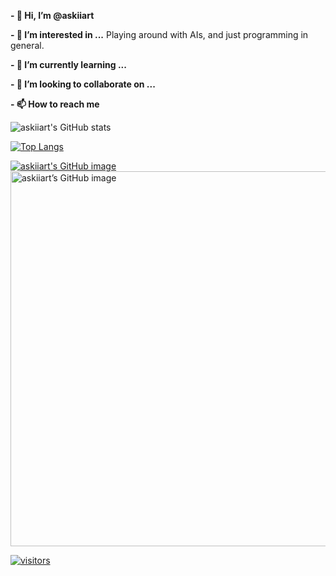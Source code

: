 **- 👋 Hi, I’m @askiiart**

**- 👀 I’m interested in ...**
Playing around with AIs, and just programming in general.

**- 🌱 I’m currently learning ...**

**- 💞️ I’m looking to collaborate on ...**

**- 📫 How to reach me**

![askiiart's GitHub stats](https://github-readme-stats.vercel.app/api?username=askiiart&show_icons=true&theme=dark&bg_color=00000000&hide_border=false)

[![Top Langs](https://github-readme-stats.vercel.app/api/top-langs/?username=askiiart&layout=compact)](https://github.com/anuraghazra/github-readme-stats)

[![askiiart's GitHub image](https://crd.so/i/askiiart?dark&removeLink)](https://github.com/askiiart)
<a href="https://github.com/askiiart" target="_blank" rel="noopener noreferrer"><img src="https://crd.so/i/askiiart?dark&removeLink" alt="askiiart’s GitHub image" width="600"/>

![visitors](https://visitor-badge.glitch.me/badge?page_id=askiiart.askiiart&left_color=orange&right_color=blue)

<!---
askiiart/askiiart is a ✨ special ✨ repository because its `README.md` (this file) appears on your GitHub profile.
You can click the Preview link to take a look at your changes.
--->
